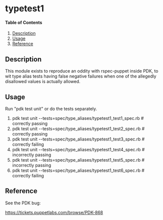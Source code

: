 # typetest1

#### Table of Contents

1. [Description](#description)
2. [Usage](#usage)
3. [Reference](#reference)

## Description

This module exists to reproduce an oddity with rspec-puppet inside PDK, to wit type alias tests having false negative failures when one of the allegedly disallowed values is actually allowed.

## Usage

Run "pdk test unit" or do the tests separately.

1. pdk test unit --tests=spec/type_aliases/typetest1_test1_spec.rb # correctly passing
2. pdk test unit --tests=spec/type_aliases/typetest1_test2_spec.rb # correctly passing
3. pdk test unit --tests=spec/type_aliases/typetest1_test3_spec.rb # correctly failing
4. pdk test unit --tests=spec/type_aliases/typetest1_test4_spec.rb # incorrectly passing
5. pdk test unit --tests=spec/type_aliases/typetest1_test5_spec.rb # incorrectly passing
6. pdk test unit --tests=spec/type_aliases/typetest1_test6_spec.rb # correctly failing

## Reference

See the PDK bug:

https://tickets.puppetlabs.com/browse/PDK-868
